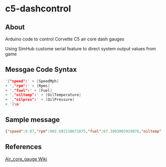 # c5-dashcontrol

## About

Arduino code to control Corvette C5 air core dash gauges

Using SimHub custome serial feature to direct system output values from game

## Messgae Code Syntax

```C
'{"speed":' + [SpeedMph] 
+ ',"rpm":' + [Rpms]
+ ',"fuel":' + [Fuel] 
+ ',"oiltemp":' + [OilTemperature] 
+ ',"oilpres":' + [OilPressure]
+ '}\n'
```

## Sample message

```json
{"speed":9.07,"rpm":902.692138671875,"fuel":67.3903065919876,"oiltemp":81.22,"oilpres":7.39}
```

## References

[Air_core_gauge Wiki](https://en.wikipedia.org/wiki/Air_core_gauge)
